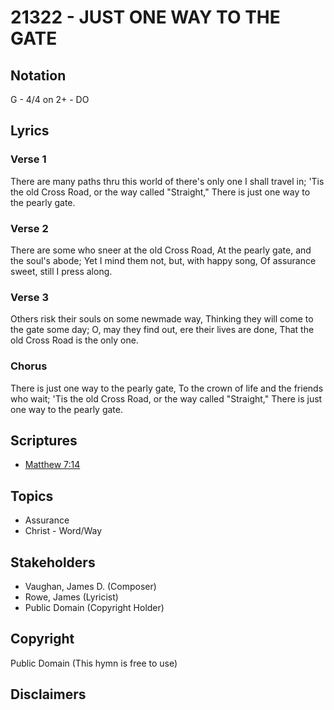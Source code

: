 # 21322 - JUST ONE WAY TO THE GATE

## Notation

G - 4/4 on 2+ - DO

## Lyrics

### Verse 1

There are many paths thru this world of  there's only one I shall travel in; 'Tis the old Cross Road, or the way called "Straight," There is just one way to the pearly gate.

### Verse 2

There are some who sneer at the old Cross Road, At the pearly gate, and the soul's abode; Yet I mind them not, but, with happy song, Of assurance sweet, still I press along.

### Verse 3

Others risk their souls on some newmade way, Thinking they will come to the gate some day; O, may they find out, ere their lives are done, That the old Cross Road is the only one.

### Chorus

There is just one way to the pearly gate, To the crown of life and the friends who wait; 'Tis the old Cross Road, or the way called "Straight," There is just one way to the pearly gate.


## Scriptures

- [Matthew 7:14](https://www.biblegateway.com/passage/?search=Matthew%207%3A14)

## Topics

- Assurance
- Christ - Word/Way

## Stakeholders

- Vaughan, James D. (Composer)
- Rowe, James (Lyricist)
- Public Domain (Copyright Holder)

## Copyright

Public Domain
(This hymn is free to use)

## Disclaimers


